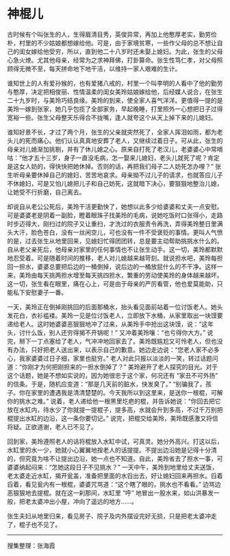 # 神棍儿

古时候有个叫张生的人，生得眉清目秀，英俊异常，再加上他憨厚老实，勤劳俭朴，村里的不少姑娘都想嫁给他。可是，由于家境贫寒，一些作父母的总不想让自己的闺女嫁给他受穷，所以，直到他二十八岁时还未娶上媳妇。为此，张生的父母心急火燎。尤其他母亲，经常为之求神拜佛，打卦算命。张生性笃仁孝，对父母照顾得无微不至，每天拼命地下地干活，以维持一家人艰难的生计。

谁知世上的人有爱孙猴的，也有爱猪八戒的，村里一个叫李明的人看中了他的勤劳与憨厚，决定把相俊丽、性情温柔的闺女美玲姑娘嫁给他，后经媒人说合，在张生二十九岁时，与美玲巧结良缘。美玲的到来，使全家人喜气洋洋。更值得一提的是美玲一嫁到张家，她几乎包揽了全部家务，早起晚睡，打里照外一心想把日子过得宽裕一些。张生父母整天乐得合不拢嘴，逢人就夸这个从天上掉下来的儿媳妇。

谁知好景不长，才过了两个月，张生的父亲就突然死了，全家人挥泪如雨，都为老头儿的死而痛心。他们认认真真地安葬了老人，又继续过着日子。可从此，张生的母亲对儿媳渐加挑剔，并有了休儿媳之心。原来自打死了老汉儿，老婆婆心中常嘀咕：“他才五十三岁，身子一直没毛病，怎一娶来儿媳妇，老头儿就死了呢？肯定是这女人妨的，得快快把她休掉。否则的话，再把我们母子二人妨死怎办哩？” 张生听母亲要休掉自己的媳妇，苦苦地哀求。母亲拗不过儿子的请求，也就答应儿子不休媳妇，可是又怕儿媳把儿子和自己妨死，这就暗下决心，要狠狠地整治儿媳，让她受不行折磨，自己离去。

却说自从老公公死后，美玲干活更勤快了，她想以此多少给婆婆和丈夫一点安慰。可是婆婆老是阴着一副脸，瞪着眼珠子找美玲的毛病，说她吃饭时口张得小，走路时步迈得大，刚扫过的院子又让重扫，才洗过的衣服责令再洗，弄得美玲整日里满头大汗，脸色苍白，没有一丝闲空儿，可也没有一件不受褒贬的事情。更叫人气愤的是，过去张生从地里回来，见媳妇忙得团团转，总是要主动帮助挑挑水什么的。自从老父亲死后，他母亲对家里的任何事情也不让张生动手。这一切，美玲都默默地忍受着。可是随着时间的推移，老人对儿媳越来越苛刻。就说担水吧，美玲每担回一担水，婆婆总要把后边的一桶倒掉，说后边的一桶放屁什么的不干净。这样一来，美玲由每天挑两担水增至每天挑四担水，繁重的劳动使美玲的身体越来越坏。这一切，张生看在眼里，痛在心上，可是由于母亲的严厉看管，他也爱莫能助，只能私下安慰妻子一番。

一天，美玲正在倒掉刚挑回的后面那桶水，抬头看见面前站着一位讨饭老人。她头发花白，衣衫褴褛。美玲一见是位讨饭老人，立即放下水桶，从家里取出一块馍要递给老人。这时她婆婆恶狠狠地冲了过来，从美玲手中抢出这块馍，说：“这年头，讨什么饭，别人还穷得揭不开锅呢！” 又冲着美玲嚷：“也亏得你大方。” 说完，掰下一丁点塞给了老人，气冲冲地回家去了。美玲既尴尬又可怜老人，但也没有办法，只好把老人送出来，以表示自己的歉意。她边走边说：“您老人家不必多心，我家婆婆过日子细，家里也挺穷。” 老人对此只报以淡淡的一笑，转过话题问道：“你刚才为何把刚担来的一担水倒掉了？” 美玲避开了老人探究的目光。对于这个话题，她是不想如实说的，因为她很忠于这个家，何况还有 “家丑不可外扬” 的信条。于是，随机应变道：“那是几天前的脏水，快发臭了。” “别骗我了，孩子。你在家里的遭遇我是清清楚楚的。今天我所以到这里来，是送你一根棍，可解你的挑水之难。” 说着，老人递给他一根黑里圪疤的棍，并告诉她说：“你回去把它放在水缸内，待水少了你就提一提棍子，提多高，水就会升到多高，不过千万别把棍提出水缸的边沿，这一条你要切记。” 说完，把棍交给美玲，美玲既感激又将信将疑。正欲道谢，老人已不见了。

回到家，美玲遵照老人的话将棍放入水缸中试，可真灵。她分外高兴。打这以后，水缸里的水一少，她就小心翼翼地按老人的话提提。不提出边沿她是记得十分清的，但究竟为啥不让提出边沿，她一点也不知道。自此，美玲省去了担水一事，可婆婆纳起闷来：“怎她这段日子不见挑水？” 一天中午，美玲到地里给丈夫送饭，老太婆走近水缸，揭开瓮盖，准备把里面的水舀出去，好让媳妇回来再担水。舀着舀着，看见瓮内有一根棍，婆婆咒骂道：“这个瞎了眼的，挑水也不看看。” 边骂边恶狠狠地去提棍。就在这一刹那间，水缸里 “呼” 地冒出一股水来，如山洪暴发一般，把老太婆冲出小屋，冲向了遥远的地方……。

张生夫妇从地里归来，看见房子、院子及内外摆设完好无损，只是把老太婆冲走了，棍子也不见了。

---

搜集整理：张海霞


